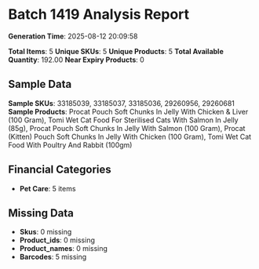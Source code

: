# Batch 1419 Analysis Report

**Generation Time**: 2025-08-12 20:09:58

**Total Items**: 5
**Unique SKUs**: 5
**Unique Products**: 5
**Total Available Quantity**: 192.00
**Near Expiry Products**: 0

## Sample Data
**Sample SKUs**: 33185039, 33185037, 33185036, 29260956, 29260681
**Sample Products**: Procat Pouch Soft Chunks In Jelly With Chicken & Liver (100 Gram), Tomi Wet Cat Food For Sterilised Cats With Salmon In Jelly (85g), Procat Pouch Soft Chunks In Jelly With Salmon (100 Gram), Procat (Kitten) Pouch Soft Chunks In Jelly With Chicken (100 Gram), Tomi Wet Cat Food With Poultry And Rabbit (100gm)

## Financial Categories
- **Pet Care**: 5 items

## Missing Data
- **Skus**: 0 missing
- **Product_ids**: 0 missing
- **Product_names**: 0 missing
- **Barcodes**: 5 missing
